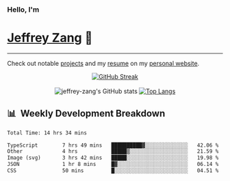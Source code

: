 
### Hello, I'm 
# [Jeffrey Zang](https://www.linkedin.com/in/jeffreyzang/) 🦀

---

Check out notable [projects](https://jeffz.dev/projects) and my [resume](https://jeffz.dev/resume) on my [personal website](https://jeffz.dev/).

<div align = 'center'>

[![GitHub Streak](https://github-readme-streak-stats.herokuapp.com/?user=jeffrey-zang&theme=tokyonight)](https://git.io/streak-stats)
<br></br>
![jeffrey-zang's GitHub stats](https://github-readme-stats.vercel.app/api?username=jeffrey-zang&show_icons=true&theme=tokyonight&hide_rank=true&hide=stars) 
[![Top Langs](https://github-readme-stats.vercel.app/api/top-langs/?username=jeffrey-zang&hide=ShaderLab,HLSL&layout=compact&theme=tokyonight)](https://github.com/anuraghazra/github-readme-stats)

</div>

## 📊 &nbsp;Weekly Development Breakdown
<!--START_SECTION:waka-->

```txt
Total Time: 14 hrs 34 mins

TypeScript        7 hrs 49 mins   ██████████▓░░░░░░░░░░░░░░   42.06 %
Other             4 hrs           █████▒░░░░░░░░░░░░░░░░░░░   21.59 %
Image (svg)       3 hrs 42 mins   █████░░░░░░░░░░░░░░░░░░░░   19.98 %
JSON              1 hr 8 mins     █▓░░░░░░░░░░░░░░░░░░░░░░░   06.14 %
CSS               50 mins         █░░░░░░░░░░░░░░░░░░░░░░░░   04.51 %
```

<!--END_SECTION:waka-->

